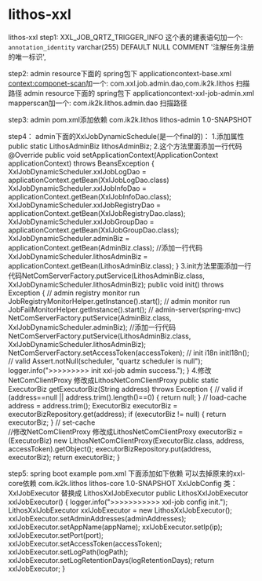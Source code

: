 # lithos-xxl
lithos-xxl
step1:
  XXL_JOB_QRTZ_TRIGGER_INFO 这个表的建表语句加一个: `annotation_identity` varchar(255) DEFAULT NULL COMMENT '注解任务注册的唯一标识', 

step2:
  admin resource下面的 spring包下 applicationcontext-base.xml <context:componet-scan>加一个: com.xxl.job.admin.dao,com.ik2k.lithos 扫描路径
  admin resource下面的 spring包下 applicationcontext-xxl-job-admin.xml mapperscan加一个: com.ik2k.lithos.admin.dao 扫描路径

step3:
  admin pom.xml添加依赖
  	<dependency>
			<groupId>com.ik2k.lithos</groupId>
			<artifactId>lithos-admin</artifactId>
			<version>1.0-SNAPSHOT</version>
		</dependency>
    
step4：
  admin下面的XxlJobDynamicSchedule(是一个final的)：
  1.添加属性
  public static LithosAdminBiz lithosAdminBiz;
  2.这个方法里面添加一行代码
     @Override
	public void setApplicationContext(ApplicationContext applicationContext) throws BeansException {
		XxlJobDynamicScheduler.xxlJobLogDao = applicationContext.getBean(XxlJobLogDao.class)
    XxlJobDynamicScheduler.xxlJobInfoDao = applicationContext.getBean(XxlJobInfoDao.class);
    XxlJobDynamicScheduler.xxlJobRegistryDao = applicationContext.getBean(XxlJobRegistryDao.class);
    XxlJobDynamicScheduler.xxlJobGroupDao = applicationContext.getBean(XxlJobGroupDao.class);
    XxlJobDynamicScheduler.adminBiz = applicationContext.getBean(AdminBiz.class);
    //添加一行代码
    XxlJobDynamicScheduler.lithosAdminBiz = applicationContext.getBean(LithosAdminBiz.class);
	}
  3.init方法里面添加一行代码NetComServerFactory.putService(LithosAdminBiz.class, XxlJobDynamicScheduler.lithosAdminBiz);
    public void init() throws Exception {
        // admin registry monitor run
        JobRegistryMonitorHelper.getInstance().start();
        // admin monitor run
        JobFailMonitorHelper.getInstance().start();
        // admin-server(spring-mvc)
        NetComServerFactory.putService(AdminBiz.class, XxlJobDynamicScheduler.adminBiz);
        //添加一行代码
        NetComServerFactory.putService(LithosAdminBiz.class, XxlJobDynamicScheduler.lithosAdminBiz);
        NetComServerFactory.setAccessToken(accessToken);
        // init i18n
        initI18n();
        // valid
        Assert.notNull(scheduler, "quartz scheduler is null");
        logger.info(">>>>>>>>> init xxl-job admin success.");
    }
    4.修改NetComClientProxy 修改成LithosNetComClientProxy
    public static ExecutorBiz getExecutorBiz(String address) throws Exception {
        // valid
        if (address==null || address.trim().length()==0) {
            return null;
        }
        // load-cache
        address = address.trim();
        ExecutorBiz executorBiz = executorBizRepository.get(address);
        if (executorBiz != null) {
            return executorBiz;
        }
        // set-cache  
        //修改NetComClientProxy 修改成LithosNetComClientProxy
        executorBiz = (ExecutorBiz) new LithosNetComClientProxy(ExecutorBiz.class, address, accessToken).getObject();
        executorBizRepository.put(address, executorBiz);
        return executorBiz;
    }

step5:
  spring boot example pom.xml 下面添加如下依赖 可以去掉原来的xxl-core依赖
        <dependency>
            <groupId>com.ik2k.lithos</groupId>
            <artifactId>lithos-core</artifactId>
            <version>1.0-SNAPSHOT</version>
        </dependency>
  XxlJobConfig 类：XxlJobExecutor 替换成 LithosXxlJobExecutor
    public LithosXxlJobExecutor xxlJobExecutor() {
        logger.info(">>>>>>>>>>> xxl-job config init.");
        LithosXxlJobExecutor xxlJobExecutor = new LithosXxlJobExecutor();
        xxlJobExecutor.setAdminAddresses(adminAddresses);
        xxlJobExecutor.setAppName(appName);
        xxlJobExecutor.setIp(ip);
        xxlJobExecutor.setPort(port);
        xxlJobExecutor.setAccessToken(accessToken);
        xxlJobExecutor.setLogPath(logPath);
        xxlJobExecutor.setLogRetentionDays(logRetentionDays);
        return xxlJobExecutor;
    }
  
